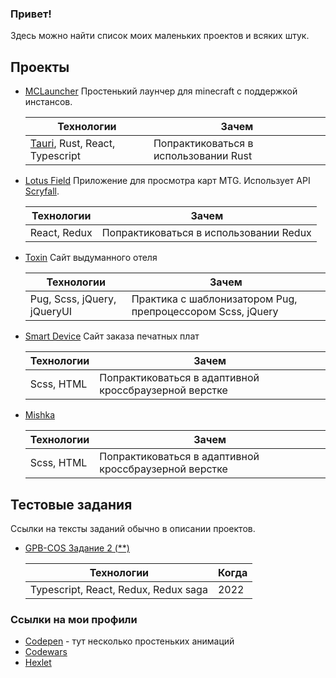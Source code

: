 ### Привет!

Здесь можно найти список моих маленьких проектов и всяких штук.

## Проекты

- [MCLauncher](https://github.com/qrxt/mclauncher)
    Простенький лаунчер для minecraft с поддержкой инстансов.

    | Технологии | Зачем |
    | ----------- | ----------- |
    | [Tauri](https://tauri.app/), Rust, React, Typescript | Попрактиковаться в использовании Rust |

- [Lotus Field](https://github.com/qrxt/lotus-field)
    Приложение для просмотра карт MTG. Использует API [Scryfall](https://scryfall.com/). 

    | Технологии | Зачем |
    | ----------- | ----------- |
    | React, Redux | Попрактиковаться в использовании Redux |

- [Toxin](https://github.com/qrxt/toxin)
    Сайт выдуманного отеля

    | Технологии | Зачем |
    | ----------- | ----------- |
    | Pug, Scss, jQuery, jQueryUI | Практика с шаблонизатором Pug, препроцессором Scss, jQuery |

- [Smart Device](https://github.com/qrxt/smart-device)
    Сайт заказа печатных плат

    | Технологии | Зачем |
    | ----------- | ----------- |
    | Scss, HTML | Попрактиковаться в адаптивной кроссбраузерной верстке |
    
- [Mishka](https://github.com/qrxt/mishka)

    | Технологии | Зачем |
    | ----------- | ----------- |
    | Scss, HTML | Попрактиковаться в адаптивной кроссбраузерной верстке |

## Тестовые задания

Ссылки на тексты заданий обычно в описании проектов.

- [GPB-COS Задание 2 (**)](https://github.com/qrxt/test-work-gpb-cos-2)

    | Технологии | Когда |
    | ----------- | ----------- |
    | Typescript, React, Redux, Redux saga | 2022 |
    
### Ссылки на мои профили
- [Codepen](https://codepen.io/qrx357) - тут несколько простеньких анимаций
- [Codewars](https://www.codewars.com/users/____________/)
- [Hexlet](https://ru.hexlet.io/u/user-e954b317dfdf187f)
